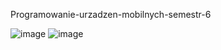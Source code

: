 Programowanie-urzadzen-mobilnych-semestr-6

![image](https://github.com/Fatdoge7/Programowanie-urzadzen-mobilnych-semestr-6/assets/67956403/95441047-e76e-4502-920e-973b5ab37309)
![image](https://github.com/Fatdoge7/Programowanie-urzadzen-mobilnych-semestr-6/assets/67956403/3e4ba380-7053-4bdb-8626-21fa2dcf1a88)
